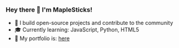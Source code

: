 ### Hey there 👋 I'm MapleSticks!  
- 🌟 I build open-source projects and contribute to the community  
- 🎓 Currently learning: JavaScript, Python, HTML5  
- 📝 My portfolio is: [here](https://mxplesticks.github.io/MapleVisuals/)
